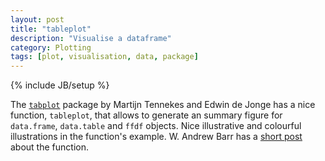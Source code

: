 ```yaml
---
layout: post
title: "tableplot"
description: "Visualise a dataframe"
category: Plotting 
tags: [plot, visualisation, data, package]
---
```

{% include JB/setup %}

The [`tabplot`](http://cran.r-project.org/web/packages/tabplot/index.html) package by Martijn Tennekes and Edwin de Jonge has a nice function, `tableplot`, that allows to generate an summary figure for `data.frame`, `data.table` and `ffdf` objects. Nice illustrative and colourful illustrations in the function's example. W. Andrew Barr has a [short post](http://www.ancienteco.com/2012/05/quickly-visualize-your-whole-dataset.html) about the function.